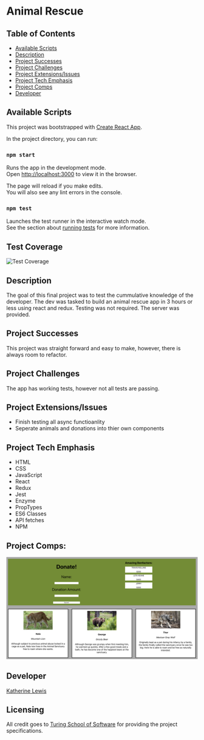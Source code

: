 # Animal Rescue


## Table of Contents
* [Available Scripts](#Available-Scripts)
* [Description](#Description)
* [Project Successes](Project-Successes)
* [Project Challenges](Project-Challenges)
* [ Project Extensions/Issues](Project-Extensions/Issues)
* [Project Tech Emphasis](Project-Tech-Emphasis)
* [Project Comps](Project-Comps)
* [Developer](Developer)

## Available Scripts

This project was bootstrapped with [Create React App](https://github.com/facebook/create-react-app).

In the project directory, you can run:

### `npm start`

Runs the app in the development mode.<br>
Open [http://localhost:3000](http://localhost:3000) to view it in the browser.

The page will reload if you make edits.<br>
You will also see any lint errors in the console.

### `npm test`

Launches the test runner in the interactive watch mode.<br>
See the section about [running tests](https://facebook.github.io/create-react-app/docs/running-tests) for more information.

## Test Coverage

![Test Coverage](./src/images/test-coverage.png)

## Description

  The goal of this final project was to test the cummulative knowledge of the developer. The dev was tasked to build an animal rescue app in 3 hours or less using react and redux. Testing was not required. The server was provided.

## Project Successes

 This project was straight forward and easy to make, however, there is always room to refactor. 


## Project Challenges

The app has working tests, however not all tests are passing.

## Project Extensions/Issues

* Finish testing all async functioanlity
* Seperate animals and donations into thier own components


## Project Tech Emphasis

* HTML
* CSS
* JavaScript
* React
* Redux
* Jest
* Enzyme
* PropTypes
* ES6 Classes
* API fetches
* NPM


## Project Comps:

![Home Page](./src/assets/home-page.png)


## Developer

[Katherine Lewis](https://github.com/kalex19)

## Licensing

All credit goes to <a href="turing.io">Turing School of Software</a> for providing the project specifications.
